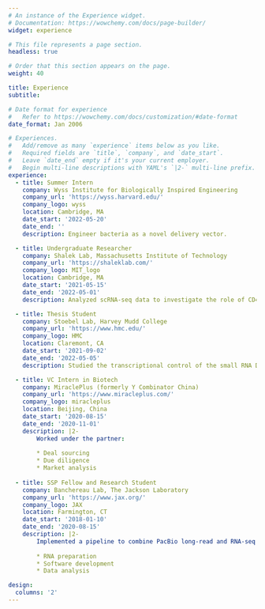 ```yaml
---
# An instance of the Experience widget.
# Documentation: https://wowchemy.com/docs/page-builder/
widget: experience

# This file represents a page section.
headless: true

# Order that this section appears on the page.
weight: 40

title: Experience
subtitle:

# Date format for experience
#   Refer to https://wowchemy.com/docs/customization/#date-format
date_format: Jan 2006

# Experiences.
#   Add/remove as many `experience` items below as you like.
#   Required fields are `title`, `company`, and `date_start`.
#   Leave `date_end` empty if it's your current employer.
#   Begin multi-line descriptions with YAML's `|2-` multi-line prefix.
experience:
  - title: Summer Intern
    company: Wyss Institute for Biologically Inspired Engineering
    company_url: 'https://wyss.harvard.edu/'
    company_logo: wyss
    location: Cambridge, MA
    date_start: '2022-05-20'
    date_end: ''
    description: Engineer bacteria as a novel delivery vector.

  - title: Undergraduate Researcher
    company: Shalek Lab, Massachusetts Institute of Technology
    company_url: 'https://shaleklab.com/'
    company_logo: MIT_logo
    location: Cambridge, MA
    date_start: '2021-05-15'
    date_end: '2022-05-01'
    description: Analyzed scRNA-seq data to investigate the role of CD4+ T cells in controlling *Mtb* progression.

  - title: Thesis Student
    company: Stoebel Lab, Harvey Mudd College
    company_url: 'https://www.hmc.edu/'
    company_logo: HMC
    location: Claremont, CA
    date_start: '2021-09-02'
    date_end: '2022-05-05'
    description: Studied the transcriptional control of the small RNA DsrA in Enterobacteriacae's response to cold stress.

  - title: VC Intern in Biotech
    company: MiraclePlus (formerly Y Combinator China)
    company_url: 'https://www.miracleplus.com/'
    company_logo: miracleplus
    location: Beijing, China
    date_start: '2020-08-15'
    date_end: '2020-11-01'
    description: |2-
        Worked under the partner:
        
        * Deal sourcing
        * Due diligence
        * Market analysis
        
  - title: SSP Fellow and Research Student
    company: Banchereau Lab, The Jackson Laboratory
    company_url: 'https://www.jax.org/'
    company_logo: JAX
    location: Farmington, CT
    date_start: '2018-01-10'
    date_end: '2020-08-15'
    description: |2-
        Implemented a pipeline to combine PacBio long-read and RNA-seq to detect novel immune isoforms differentially expressed across groups:
        
        * RNA preparation
        * Software development
        * Data analysis

design:
  columns: '2'
---
```

